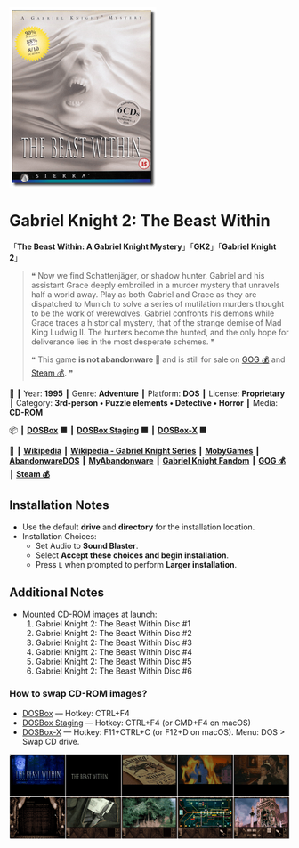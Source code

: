 ![](Thumbnail.png "application-thumbnail")

# Gabriel Knight 2: The Beast Within

「**The Beast Within: A Gabriel Knight Mystery**」「**GK2**」「**Gabriel Knight 2**」

> ❝ Now we find Schattenjäger, or shadow hunter, Gabriel and his assistant Grace deeply embroiled in a murder mystery that unravels half a world away. Play as both Gabriel and Grace as they are dispatched to Munich to solve a series of mutilation murders thought to be the work of werewolves. Gabriel confronts his demons while Grace traces a historical mystery, that of the strange demise of Mad King Ludwig II. The hunters become the hunted, and the only hope for deliverance lies in the most desperate schemes. ❞
>
> ❝ This game **is not abandonware 🚫** and is still for sale on [GOG 💰](https://gog.com/en/game/gabriel_knight_2_the_beast_within) and [Steam 💰](https://store.steampowered.com/app/496760/The_Beast_Within_A_Gabriel_Knight_Mystery/). ❞
>

📌 ┃ Year: **1995** ┃ Genre: **Adventure** ┃ Platform: **DOS** ┃ License: **Proprietary** ┃ Category: **3rd-person • Puzzle elements • Detective • Horror** ┃ Media: **CD-ROM** 

📦 ┃ **[DOSBox](https://www.dosbox.com/) 🟩** ┃ **[DOSBox Staging](https://dosbox-staging.github.io/) 🟩** ┃ **[DOSBox-X](https://dosbox-x.com/) 🟩** 

📎 ┃ **[Wikipedia](https://en.wikipedia.org/wiki/The_Beast_Within:_A_Gabriel_Knight_Mystery)** ┃ **[Wikipedia - Gabriel Knight Series](https://en.wikipedia.org/wiki/Gabriel_Knight)** ┃ **[MobyGames](https://www.mobygames.com/game/118/the-beast-within-a-gabriel-knight-mystery/)** ┃ **[AbandonwareDOS](https://www.abandonwaredos.com/abandonware-game.php?abandonware=Gabriel+Knight+2%3A+The+Beast+Within&gid=2279)** ┃ **[MyAbandonware](https://www.myabandonware.com/game/the-beast-within-a-gabriel-knight-mystery-3gu)** ┃ **[Gabriel Knight Fandom](https://gabrielknight.fandom.com/wiki/The_Beast_Within:_A_Gabriel_Knight_Mystery)** ┃ **[GOG 💰](https://gog.com/en/game/gabriel_knight_2_the_beast_within)** ┃ **[Steam 💰](https://store.steampowered.com/app/496760/The_Beast_Within_A_Gabriel_Knight_Mystery/)** 

## Installation Notes
- Use the default **drive** and **directory** for the installation location.
- Installation Choices:
  - Set Audio to **Sound Blaster**.
  - Select **Accept these choices and begin installation**.
  - Press `L` when prompted to perform **Larger installation**.

## Additional Notes
- Mounted CD-ROM images at launch:
  1. Gabriel Knight 2: The Beast Within Disc #1
  2. Gabriel Knight 2: The Beast Within Disc #2
  3. Gabriel Knight 2: The Beast Within Disc #3
  4. Gabriel Knight 2: The Beast Within Disc #4
  5. Gabriel Knight 2: The Beast Within Disc #5
  6. Gabriel Knight 2: The Beast Within Disc #6

### How to swap CD-ROM images?
- [DOSBox](https://www.dosbox.com/wiki/DOSBox_FAQ#Swapping_CD_images) — Hotkey: CTRL+F4
- [DOSBox Staging](https://github.com/dosbox-staging/dosbox-staging/blob/main/README) — Hotkey: CTRL+F4 (or CMD+F4 on macOS)
- [DOSBox-X](https://dosbox-x.com/wiki/Guide%3AManaging-image-files-in-DOSBox%E2%80%90X#_mounting_multiple_cd_or_dvd_images) — Hotkey: F11+CTRL+C (or F12+D on macOS). Menu: DOS > Swap CD drive.

![](Montage.png "Gabriel Knight 2: The Beast Within")


